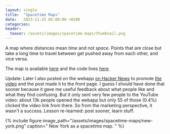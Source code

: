 ```yaml
---
layout: single
title:  "Spacetime Maps"
date:   2023-11-25 05:00:00 +0100
categories:
header:
  teaser: /assets/images/spacetime-maps/thumbnail.png
---
```


A map where distances mean _time_ and not _space_.
Points that are close but take a long time to travel between get pushed away from each other, and vice versa.

The map is available [here](https://spacetime-maps.vercel.app/)
and the code lives [here](https://github.com/vvolhejn/spacetime-maps).

Update: Later I also posted on the webapp [on Hacker News](https://news.ycombinator.com/item?id=39808215) to promote [the video](/2024/03/24/spacetime-maps-video.html) and the post made it to the front page.
I guess I should have done that sooner because it gave me useful feedback about what people like and what they find confusing.
But it only sent very few people to the YouTube video: about 13k people opened the webapp but only 55 of those (0.4%) clicked the video link from there.
So from the marketing perspective, it wasn't a success. Lesson re-learned: post sooner, learn stuff.

{% include figure image_path="/assets/images/spacetime-maps/new-york.png" caption="
New York as a spacetime map.
" %}
